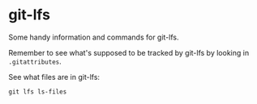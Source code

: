 # git-lfs

Some handy information and commands for git-lfs.

Remember to see what's supposed to be tracked by git-lfs by looking in `.gitattributes`.

See what files are in git-lfs:

    git lfs ls-files

